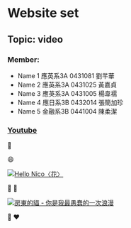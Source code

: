 # Website set 
## Topic: video

### Member:

* Name 1 應英系3A 0431081 劉芊華 
* Name 2 應英系3A 0431025 黃嘉貞
* Name 3 應英系3A 0431005 楊韋襦
* Name 4 應日系3B 0432014 張簡加珍
* Name 5 金融系3B 0441004 陳柔潔

### [Youtube](https://www.youtube.com)

:pig:

:smile:

[![Hello Nico〈花〉](http://www.gtp.tw/fb_gcover/i76QjQMdBgX8f0G4VF7P.jpg)](https://www.youtube.com/watch?v=BlblBvpVgjE "Hello Nico〈花〉")

:rose:
:sunflower:

[![房東的貓 - 你是我最愚蠢的一次浪漫](https://i.ytimg.com/vi/3CexZ19H8rs/maxresdefault.jpg)](https://www.youtube.com/watch?v=3CexZ19H8rs "Stupid Romance")

:green_heart:
:heart:
